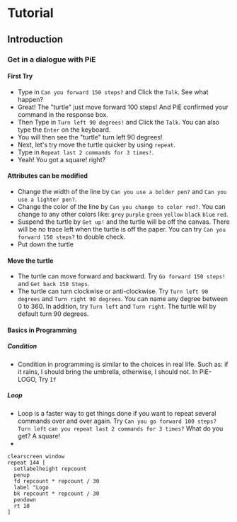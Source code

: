 # Tutorial
## Introduction

### Get in a dialogue with PiE
#### First Try
* Type in ``Can you forward 150 steps?`` and Click the ``Talk``. See what happen?
* Great! The "turtle" just move forward 100 steps! And PiE confirmed your command in the response box.
* Then Type in ``Turn left 90 degrees!`` and Click the ``Talk``. You can also type the ``Enter`` on the keyboard.
* You will then see the "turtle" turn left 90 degrees!
* Next, let's try move the turtle quicker by using ``repeat``.
* Type in ``Repeat last 2 commands for 3 times!``.
* Yeah! You got a square! right?

#### Attributes can be modified
* Change the width of the line by ``Can you use a bolder pen?`` and ``Can you use a lighter pen?``.
* Change the color of the line by ``Can you change to color red?``. You can change to any other colors like: ``grey`` ``purple`` ``green`` ``yellow`` ``black`` ``blue`` ``red``.
* Suspend the turtle by ``Get up!`` and the turtle will be off the canvas. There will be no trace left when the turtle is off the paper. You can try ``Can you forward 150 steps?`` to double check.
* Put down the turtle

#### Move the turtle
* The turtle can move forward and backward. Try ``Go forward 150 steps!`` and ``Get back 150 Steps``.
* The turtle can turn clockwise or anti-clockwise. Try ``Turn left 90 degrees`` and ``Turn right 90 degrees``. You can name any degree between 0 to 360. In addition, try ``Turn left`` and ``Turn right``. The turtle will by default turn 90 degrees.

#### Basics in Programming
##### Condition
* Condition in programming is similar to the choices in real life. Such as: if it rains, I should bring the umbrella, otherwise, I should not. In PiE-LOGO, Try ``If `` 
##### Loop
* Loop is a faster way to get things done if you want to repeat several commands over and over again. Try ``Can you go forward 100 steps?`` ``Turn left`` ``can you repeat last 2 commands for 3 times?`` What do you get? A square!
* 


```
clearscreen window
repeat 144 [
  setlabelheight repcount
  penup
  fd repcount * repcount / 30
  label "Logo
  bk repcount * repcount / 30
  pendown
  rt 10
]
```